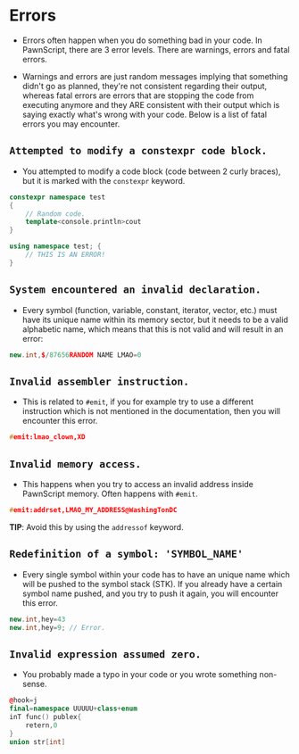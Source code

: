 # Errors

- Errors often happen when you do something bad in your code. In PawnScript, there are 3 error levels. There are warnings, errors and fatal errors.

- Warnings and errors are just random messages implying that something didn't go as planned, they're not consistent regarding their output, whereas fatal errors are errors that are stopping the code from executing anymore and they ARE consistent with their output which is saying exactly what's wrong with your code. Below is a list of fatal errors you may encounter.

## `Attempted to modify a constexpr code block.`

- You attempted to modify a code block (code between 2 curly braces), but it is marked with the `constexpr` keyword.

```cpp
constexpr namespace test
{
	// Random code.
	template<console.println>cout
}

using namespace test; {
	// THIS IS AN ERROR!
}
```

## `System encountered an invalid declaration.`

- Every symbol (function, variable, constant, iterator, vector, etc.) must have its unique name within its memory sector, but it needs to be a valid alphabetic name, which means that this is not valid and will result in an error:

```cpp
new.int,$/87656RANDOM NAME LMAO=0
```

## `Invalid assembler instruction.`

- This is related to `#emit`, if you for example try to use a different instruction which is not mentioned in the documentation, then you will encounter this error.

```cpp
#emit:lmao_clown,XD
```

## `Invalid memory access.`

- This happens when you try to access an invalid address inside PawnScript memory. Often happens with `#emit`.

```cpp
#emit:addrset,LMAO_MY_ADDRESS@WashingTonDC
```

**TIP**: Avoid this by using the `addressof` keyword.

## `Redefinition of a symbol: 'SYMBOL_NAME'`

- Every single symbol within your code has to have an unique name which will be pushed to the symbol stack (STK). If you already have a certain symbol name pushed, and you try to push it again, you will encounter this error.


```cpp
new.int,hey=43
new.int,hey=9; // Error.
```

## `Invalid expression assumed zero.`

- You probably made a typo in your code or you wrote something non-sense.

```cpp
@hook=j
final=namespace UUUUU+class+enum
inT func() publex{
	retern,0
}
union str[int]
```